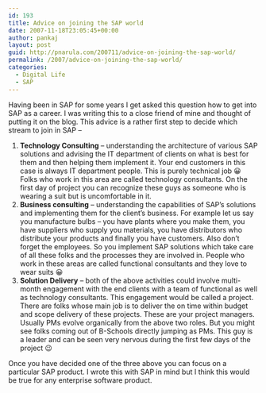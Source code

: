 ```yaml
---
id: 193
title: Advice on joining the SAP world
date: 2007-11-18T23:05:45+00:00
author: pankaj
layout: post
guid: http://pnarula.com/200711/advice-on-joining-the-sap-world/
permalink: /2007/advice-on-joining-the-sap-world/
categories:
  - Digital Life
  - SAP
---
```

Having been in SAP for some years I get asked this question how to get into SAP as a career. I was writing this to a close friend of mine and thought of putting it on the blog. This advice is a rather first step to decide which stream to join in SAP &#8211;

  1. **Technology Consulting** &#8211; understanding the architecture of various SAP solutions and advising the IT department of clients on what is best for them and then helping them implement it. Your end customers in this case is always IT department people. This is purely technical job 😀 Folks who work in this area are called technology consultants. On the first day of project you can recognize these guys as someone who is wearing a suit but is uncomfortable in it.
  2. **Business consulting** &#8211; understanding the capabilities of SAP&#8217;s solutions and implementing them for the client&#8217;s business. For example let us say you manufacture bulbs &#8211; you have plants where you make them, you have suppliers who supply you materials, you have distributors who distribute your products and finally you have customers. Also don&#8217;t forget the employees. So you implement SAP solutions which take care of all these folks and the processes they are involved in. People who work in these areas are called functional consultants and they love to wear suits 😀
  3. **Solution Delivery** &#8211; both of the above activities could involve multi-month engagement with the end clients with a team of functional as well as technology consultants. This engagement would be called a project. There are folks whose main job is to deliver the on time within budget and scope delivery of these projects. These are your project managers. Usually PMs evolve organically from the above two roles. But you might see folks coming out of B-Schools directly jumping as PMs. This guy is a leader and can be seen very nervous during the first few days of the project 😉

Once you have decided one of the three above you can focus on a particular SAP product. I wrote this with SAP in mind but I think this would be true for any enterprise software product.